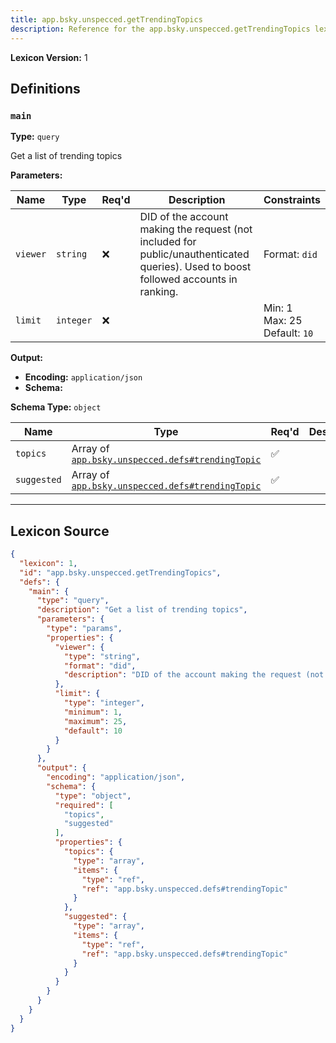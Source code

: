```yaml
---
title: app.bsky.unspecced.getTrendingTopics
description: Reference for the app.bsky.unspecced.getTrendingTopics lexicon
---
```

**Lexicon Version:** 1

## Definitions

<a name="main"></a>
### `main`

**Type:** `query`

Get a list of trending topics

**Parameters:**

| Name | Type | Req'd  | Description | Constraints |
|------|------|----------|-------------|-------------|
| `viewer` | `string` | ❌  | DID of the account making the request (not included for public/unauthenticated queries). Used to boost followed accounts in ranking. | Format: `did` |
| `limit` | `integer` | ❌  |  | Min: 1<br/>Max: 25<br/>Default: `10` |
**Output:**

- **Encoding:** `application/json`
- **Schema:**

**Schema Type:** `object`

| Name | Type | Req'd  | Description | Constraints |
|------|------|----------|-------------|-------------|
| `topics` | Array of [`app.bsky.unspecced.defs#trendingTopic`](lexicons/app/bsky/unspecced/defs#trendingTopic) | ✅  |  |  |
| `suggested` | Array of [`app.bsky.unspecced.defs#trendingTopic`](lexicons/app/bsky/unspecced/defs#trendingTopic) | ✅  |  |  |

---

## Lexicon Source
```json
{
  "lexicon": 1,
  "id": "app.bsky.unspecced.getTrendingTopics",
  "defs": {
    "main": {
      "type": "query",
      "description": "Get a list of trending topics",
      "parameters": {
        "type": "params",
        "properties": {
          "viewer": {
            "type": "string",
            "format": "did",
            "description": "DID of the account making the request (not included for public/unauthenticated queries). Used to boost followed accounts in ranking."
          },
          "limit": {
            "type": "integer",
            "minimum": 1,
            "maximum": 25,
            "default": 10
          }
        }
      },
      "output": {
        "encoding": "application/json",
        "schema": {
          "type": "object",
          "required": [
            "topics",
            "suggested"
          ],
          "properties": {
            "topics": {
              "type": "array",
              "items": {
                "type": "ref",
                "ref": "app.bsky.unspecced.defs#trendingTopic"
              }
            },
            "suggested": {
              "type": "array",
              "items": {
                "type": "ref",
                "ref": "app.bsky.unspecced.defs#trendingTopic"
              }
            }
          }
        }
      }
    }
  }
}
```

